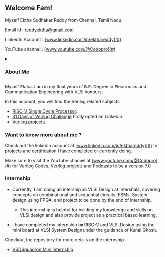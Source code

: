 ## Welcome Fam! 
Myself Ektha Sudhakar Reddy from Chennai, Tamil Nadu.

Email id : reddyektha@gmail.com

LinkedIn Account : [www.linkedin.com/in/ekthareddy](#)

YouTube channel : [www.youtube.com/@Codopro](#)


<details>
<summary><h3>About Me</h3></summary>

   Final year student at R.M.K. Engineering College pursuing BE Degree on Electronics and Communication Engineering, maintaing the 8.47 CGPA
Completed my 10th and 12th education from PM Shri Kendriya Vidyalaya of Ambarnath, Maharashtra and secured 85.6% and 86.6% respectively.

To provide details about in brief, have done projects on VlSI and IoT. Internships at NSIC, Vlsi System Design, Intershala Trainings and Pledge a Smile.

All information from the projects to internships I have completed in detail.

<details>
   <summary><h4>Projects</h4></summary>
 Verilog
- Vending Machine
- Washing Machine
- RISCv Single Cycle Processor
- Hamming Encoder
- Haming Decoder
- SEC-SED Using Hamming technique.

Cadence Virtuoso 

- Five staged VCO
- Rippple Carry Adder
- SRAM
- Full Adder
- 2x1 MUX
- 4x1 Demultiplier

FPGA Artix - 7

- Full Adder
- Hamming Encoder
- Haming Decoder
- SEC-SED Using Hamming technique.

   
</details>

<details>
   <summary><h4>Internships</h4></summary>
   
</details>

<details>
   <summary><h4>Hackathons</h4></summary>
   
</details>

<details>
   <summary><h4>Certifications</h4></summary>
   
</details>

<details>
   <summary><h4>Skills</h4></summary>
   
</details>

<details>
   <summary><h4>Extra ciriculum</h4></summary>
   
</details>

<details>
   <summary><h4></h4></summary>
   
</details>

<details>
   <summary><h4></h4></summary>
   
</details>

<details>
   <summary><h4></h4></summary>
   
</details>

<details>
   <summary><h4></h4></summary>
   
</details>





</details>


























   
Myself Ektha. I am in my final years of B.E. Degree in Electronics and Communication Engineering with VLSI honours.

In this account, you will find the Verilog related subjects

- [RISC-V Single Cycle Processor](https://github.com/EkthaReddy/RISC-V-Single-Cycle-Processor).
- [31 Days of Verilog Challenge](https://github.com/EkthaReddy/30-Days-of---Daily-Verilog-Programming-Challenge-) firstly opted on LinkedIn.  
- [Verilog projects](https://github.com/EkthaReddy/Verilog-projects).


### Want to know more about me ? 
Check out the linkedIn account at [www.linkedin.com/in/ekthareddy](#) for projects and certification I have completed or currently doing.

Make sure to visit the YouTube channel at [www.youtube.com/@Codopro](#) for Verilog Codes, Verilog projects and Podcasts to be a version 7.0

### Internship 

- Currently, I am doing an intership on VLSI Design at Intershala, covering concepts on combinational and sequential circuits, FSMs, System design using FPGA, and project to be done by the end of internship.

   - This internship is helpful for building my knowledge and skills on VLSI design and also provide project as a practical based learning.


- I have completed my internship on RISC-V and VLSI Design using the mini board at VLSI System Design under the guidance of Kunal Ghosh.

Checkout the repository for more details on the internship 
- [VSDSquadron Mini Internship](https://github.com/EkthaReddy/VSDSquadron-Mini-Internship)
